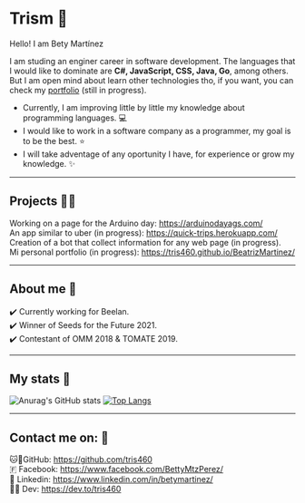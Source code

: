 # Trism 🌷

Hello! I am Bety Martínez

I am studing an enginer career in software development. The languages that I would like to dominate are **C#, JavaScript, CSS, Java, Go**, among others.
But I am open mind about learn other technologies tho, if you want, you can check my [portfolio](https://tris460.github.io/BeatrizMartinez/) (still in progress).

- Currently, I am improving little by little my knowledge about programming languages. 💻
- I would like to work in a software company as a programmer, my goal is to be the best. ⭐
- I will take adventage of any oportunity I have, for experience or grow my knowledge. ✨

-------------

## Projects 👩‍💻

Working on a page for the Arduino day: https://arduinodayags.com/ <br>
An app similar to uber (in progress): https://quick-trips.herokuapp.com/ <br>
Creation of a bot that collect information for any web page (in progress). <br>
Mi personal portfolio (in progress): https://tris460.github.io/BeatrizMartinez/

-------------

## About me 👩

✔️ Currently working for Beelan. <br>
✔️ Winner of Seeds for the Future 2021. <br>
✔️ Contestant of OMM 2018 & TOMATE 2019.

-------------

## My stats 👀 

![Anurag's GitHub stats](https://github-readme-stats.vercel.app/api?username=tris460&show_icons=true&theme=dracula&count_private=true) 
[![Top Langs](https://github-readme-stats.vercel.app/api/top-langs/?username=tris460&layout=compact&theme=dracula)](https://github.com/anuraghazra/github-readme-stats)

-------------

## Contact me on: 📱

🐱🐙GitHub: https://github.com/tris460 <br> 
🇫 Facebook: https://www.facebook.com/BettyMtzPerez/ <br>
📇 Linkedin: https://www.linkedin.com/in/betymartinez/ <br>
✍🏼 Dev: https://dev.to/tris460 <br>
